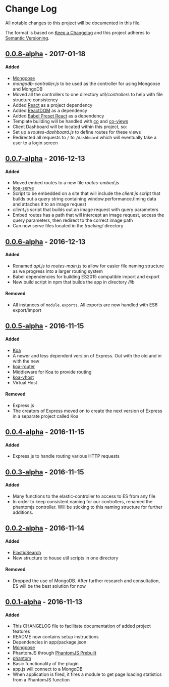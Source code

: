 # Change Log
All notable changes to this project will be documented in this file.

The format is based on [Keep a Changelog](http://keepachangelog.com/) and this project adheres to [Semantic Versioning](http://semver.org/).

## [0.0.8-alpha](https://github.com/TylerWalkerLB/nodesdt/releases/tag/v0.0.8-alpha) - 2017-01-18

#### Added
- [Mongoose](http://mongoosejs.com/index.html)
- _mongodb-controller.js_ to be used as the controller for using Mongoose and MongoDB
- Moved all the controllers to one directory _util/controllers_ to help with file structure consistency
- Added [React](https://facebook.github.io/react/) as a project dependency
- Added [ReactDOM](https://www.npmjs.com/package/react-dom) as a dependency
- Added [Babel Preset React](https://www.npmjs.com/package/babel-preset-react) as a dependency
- Template building will be handled with [co](https://github.com/tj/co) and [co-views](https://github.com/tj/co-views)
- Client Dashboard will be located within this project, so:
 - Set up a _routes-dashboard.js_ to define routes for these views
 - Redirected all requests to `/` to `/dashboard` which will eventually take a user to a login screen

## [0.0.7-alpha](https://github.com/TylerWalkerLB/nodesdt/releases/tag/v0.0.7-alpha) - 2016-12-13

#### Added
- Moved embed routes to a new file _routes-embed.js_
- [koa-serve](https://github.com/adamkdean/koa-serve)
- Script to be embedded on a site that will include the _client.js_ script that builds out a query string containing window.performance.timing data and attaches it to an image request
- _client.js_ script that builds out an image request with query parameters
- Embed routes has a path that will intercept an image request, access the query parameters, then redirect to the correct image path
- Can now serve files located in the _tracking/_ directory

## [0.0.6-alpha](https://github.com/TylerWalkerLB/nodesdt/releases/tag/v0.0.6-alpha) - 2016-12-13

#### Added
- Renamed _api.js_ to _routes-main.js_ to allow for easier file naming structure as we progress into a larger routing system
- Babel dependencies for building ES2015 compatible import and export
- New build script in npm that builds the app in directory _/lib_

#### Removed
- All instances of `module.exports`. All exports are now handled with ES6 export/import

## [0.0.5-alpha](https://github.com/TylerWalkerLB/nodesdt/releases/tag/v0.0.5-alpha) - 2016-11-15

#### Added
- [Koa](http://koajs.com/)
 - A newer and less dependent version of Express. Out with the old and in with the new
- [koa-router](https://github.com/alexmingoia/koa-router)
 - Middleware for Koa to provide routing
- [koa-vhost](https://github.com/Treri/koa-vhost)
 - Virtual Host 

#### Removed
- Express.js
 - The creators of Express moved on to create the next version of Express in a separate project called Koa

## [0.0.4-alpha](https://github.com/TylerWalkerLB/nodesdt/releases/tag/v0.0.4-alpha) - 2016-11-15

#### Added
- Express.js to handle routing various HTTP requests


## [0.0.3-alpha](https://github.com/TylerWalkerLB/nodesdt/releases/tag/v0.0.3-alpha) - 2016-11-15

#### Added
- Many functions to the elastic-controller to access to ES from any file
- In order to keep consistent naming for our controllers, renamed the phantomjs controller. Will be sticking to this naming structure for further additions.


## [0.0.2-alpha](https://github.com/TylerWalkerLB/nodesdt/releases/tag/v0.0.2-alpha) - 2016-11-14

#### Added
- [ElasticSearch](https://www.elastic.co/)
- New structure to house util scripts in one directory

#### Removed
- Dropped the use of MongoDB. After further research and consultation, ES will be the best solution for now

## [0.0.1-alpha](https://github.com/TylerWalkerLB/nodesdt/releases/tag/v0.0.1-alpha) - 2016-11-13

#### Added
- This CHANGELOG file to facilitate documentation of added project features
- README now contains setup instructions
- Dependencies in app/package.json
 - [Mongoose](http://mongoosejs.com/index.html)
 - PhantomJS through [PhantomJS Prebuilt](https://www.npmjs.com/package/phantomjs-prebuilt)
 - [phantom](https://www.npmjs.com/package/phantom)
- Basic functionality of the plugin
 - app.js will connect to a MongoDB
 - When application is fired, it fires a module to get page loading statistics from a PhantomJS function
